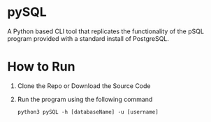 # pySQL

A Python based CLI tool that replicates the functionality of the pSQL program provided with a standard install of PostgreSQL.

# How to Run

1. Clone the Repo or Download the Source Code
2. Run the program using the following command

    <code>python3 pySQL -h [databaseName] -u [username]</code>
